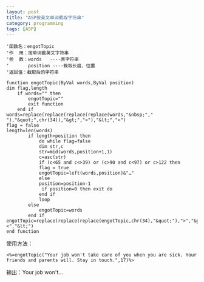 ```yaml
---
layout: post
title: "ASP按英文单词截取字符串"
category: programming
tags: [ASP]
---
```


	'函数名：engotTopic
	'作  用：按单词截英文字符串
	'参  数：words   ----原字符串
	'       position ----截取长度、位置
	'返回值：截取后的字符串
	
<!--break-->

	function engotTopic(ByVal words,ByVal position)    
	dim flag,length
		if words="" then
			engotTopic=""
			exit function
		end if
	words=replace(replace(replace(replace(words,"&nbsp;"," "),"&quot;",chr(34)),"&gt;",">"),"&lt;","<")    
	flag = false
	length=len(words)
			if length>position then
				do while flag=false
				dim str,c
				str=mid(words,position+1,1)
				c=asc(str)
				if (c<65 and c<>39) or (c>90 and c<97) or c>122 then
				flag = true
				engotTopic=left(words,position)&"…"
				else
				position=position-1
				 if position=0 then exit do
				end if
				loop
			else
				engotTopic=words
			end if
	engotTopic=replace(replace(replace(engotTopic,chr(34),"&quot;"),">","&gt;"),"<","&lt;")        
	end function
	
使用方法：  

	<%=engotTopic("Your job won't take care of you when you are sick. Your friends and parents will. Stay in touch.",17)%>
	
输出：Your job won't…